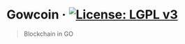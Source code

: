 # Gowcoin &middot; [![License: LGPL v3](https://img.shields.io/badge/License-LGPL%20v3-blue.svg)](https://github.com/just-do-halee/gowcoin/blob/main/LICENSE)

> Blockchain in GO

